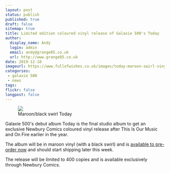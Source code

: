 ```yaml
---
layout: post
status: publish
published: true
draft: false
sitemap: true
title: Limited edition coloured vinyl release of Galaxie 500's Today
author:
  display_name: Andy
  login: admin
  email: andy@grange85.co.uk
  url: http://www.grange85.co.uk
date: 2019-12-10
imageurl: https://www.fullofwishes.co.uk/images/today-maroon-swirl-vinyl.jpg
categories:
 - galaxie 500
 - news
tags:
flickr: false
longpost: false
---
```

<div class="col-md-6 float-right"><figure><img src="{{site.baseurl}}/images/today-maroon-swirl-vinyl.jpg" class="img-fluid" /><figcaption>Maroon/black swirl Today</figcaption></figure></div>

Galaxie 500's debut album Today is the final studio album to get an exclusive Newbury Comics coloured vinyl release after This Is Our Music and On Fire earlier in the year.

The album will be in maroon vinyl (with a black swirl) and is [available to pre-order now](https://www.newburycomics.com/products/galaxie_500-today_exclusive_lp?variant=31552273940585) and should start shipping later this week.

The release will be limited to 400 copies and is available exclusively through Newbury Comics.

